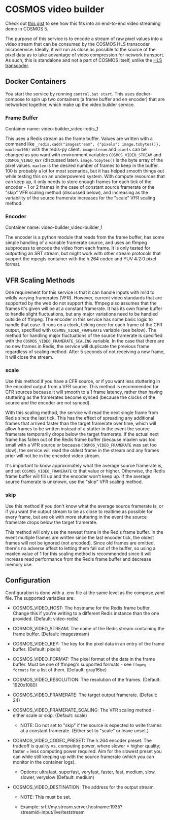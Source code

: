 # COSMOS video builder

Check out [this gist](https://gist.github.com/ryan-pratt/d364a65677874d04a674c46b171113aa) to see how this fits into an end-to-end video streaming demo in COSMOS 5.

The purpose of this service is to encode a stream of raw pixel values into a video stream that can be consumed by the COSMOS HLS transcoder microservice. Ideally, it will run as close as possible to the source of the pixel data as to take advantage of video compression for network transport. As such, this is standalone and not a part of COSMOS itself, unlike the [HLS transcoder](https://github.com/BallAerospace/cosmosc2-hls).

## Docker Containers

You start the service by running `control.bat start`. This uses docker-compose to spin up two containers (a frame buffer and en encoder) that are networked together, which make up the video builder service.

### Frame Buffer

Container name: video-builder_video-redis_1

This uses a Redis stream as the frame buffer. Values are written with a command like `_redis.xadd("imagestream", {"pixels": image.tobytes()}, maxlen=100)` with the redis-py client. `imagestream` and `pixels` can be changed as you want with environment variables `COSMOS_VIDEO_STREAM` and `COSMOS_VIDEO_KEY` (discussed later). `image.tobytes()` is the byte array of the pixel values. `maxlen` is the desired number of frames to keep in the buffer. 100 is probably a lot for most scenarios, but it has helped smooth things out while testing this on an underpowered system. With compute resources that can keep up, it only needs to store enough frames for each tick of the encoder - 1 or 2 frames in the case of constant source framerate or the "skip" VFR scaling method (discussed below), and increasing as the variability of the source framerate increases for the "scale" VFR scaling method.

### Encoder

Container name: video-builder_video-builder_1

The encoder is a python module that reads from the frame buffer, has some simple handling of a variable framerate source, and uses an ffmpeg subprocess to encode the video from each frame. It is only tested for outputting an SRT stream, but might work with other stream protocols that support the mpegts container with the h.264 codec and YUV 4:2:0 pixel format.

## VFR Scaling Methods

One requirement for this service is that it can handle inputs with mild to wildly varying framerates (VFR). However, current video standards that are supported by the web do not support this. ffmpeg also assumes that the frames it's given will be at a constant framerate. It has its own frame buffer to handle slight fluctuations, but any major variations need to be handled outside of ffmpeg. The encoder in this service has some basic logic to handle that case. It runs on a clock, ticking once for each frame of the CFR output, specified with `COSMOS_VIDEO_FRAMERATE` variable (see below). The method for handling major fluctuations of the source framerate is specified with the `COSMOS_VIDEO_FRAMERATE_SCALING` variable. In the case that there are no new frames in Redis, the service will duplicate the previous frame regardless of scaling method. After 5 seconds of not receiving a new frame, it will close the stream.

### scale

Use this method if you have a CFR source, or if you want less stuttering in the encoded output from a VFR source. This method is recommended for CFR sources because it will smooth to a 1 frame latency, rather than having stuttering as the framerates become synced (because the clocks of the source and the encoder are not synced).

With this scaling method, the service will read the next single frame from Redis since the last tick. This has the effect of spreading any additional frames that arrived faster than the target framerate over time, which will allow frames to be written instead of a stutter in the event the source framerate temporarily drops below the target framerate. If the actual next frame has fallen out of the Redis frame buffer (because maxlen was too small with a VFR source or because `COSMOS_VIDEO_FRAMERATE` was set too slow), the service will read the oldest frame in the stream and any frames prior will not be in the encoded video stream.

It's important to know approximately what the average source framerate is, and set `COSMOS_VIDEO_FRAMERATE` to that value or higher. Otherwise, the Redis frame buffer will fill up and the encoder won't keep up. If the average source framerate is unknown, use the "skip" VFR scaling method.

### skip

Use this method if you don't know what the average source framerate is, or if you want the output stream to be as close to realtime as possible for every frame, but are ok with more stuttering in the event the source framerate drops below the target framerate.

This method will only use the newest frame in the Redis frame buffer. In the event multiple frames are written since the last encoder tick, the oldest frames will not be ignored (not encoded). Since old frames are omitted, there's no adverse affect to letting them fall out of the buffer, so using a maxlen value of 1 for this scaling method is recommended since it will increase read performance from the Redis frame buffer and decrease memory use.

## Configuration

Configuration is done with a .env file at the same level as the compose.yaml file. The supported variables are:

* COSMOS_VIDEO_HOST: The hostname for the Redis frame buffer. Change this if you're writing to a different Redis instance than the one provided. (Default: video-redis)

* COSMOS_VIDEO_STREAM: The name of the Redis stream containing the frame buffer. (Default: imagestream)

* COSMOS_VIDEO_KEY: The key for the pixel data in an entry of the frame buffer. (Default: pixels)

* COSMOS_VIDEO_FORMAT: The pixel format of the data in the frame buffer. Must be one of ffmpeg's supported formats - see `ffmpeg -formats` for a list of them. (Default: gray16be)

* COSMOS_VIDEO_RESOLUTION: The resolution of the frames. (Default: 1920x1080)

* COSMOS_VIDEO_FRAMERATE: The target output framerate. (Default: 24)

* COSMOS_VIDEO_FRAMERATE_SCALING: The VFR scaling method - either scale or skip. (Default: scale)

    * NOTE: Do not set to "skip" if the source is expected to write frames at a constant framerate. (Either set to "scale" or leave unset.)

* COSMOS_VIDEO_CODEC_PRESET: The h.264 encoder preset. The tradeoff is quality vs. computing power, where slower = higher quality; faster = less computing power required. Aim for the slowest preset you can while still keeping up with the source framerate (which you can monitor in the container logs).
    
    * Options: ultrafast, superfast, veryfast, faster, fast, medium, slow, slower, veryslow (Default: medium)

* COSMOS_VIDEO_DESTINATION: The address for the output stream.
    
    * NOTE: This must be set.

    * Example: srt://my.stream.server.hostname:1935?streamid=input/live/teststream
